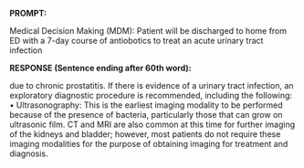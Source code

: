 **PROMPT:**

Medical Decision Making (MDM): Patient will be discharged to home from ED with a 7-day course of antiobotics to treat an acute urinary tract infection

**RESPONSE (Sentence ending after 60th word):**

due to chronic prostatitis. If there is evidence of a urinary tract infection, an exploratory diagnostic procedure is recommended, including the following:  • Ultrasonography: This is the earliest imaging modality to be performed because of the presence of bacteria, particularly those that can grow on ultrasonic film. CT and MRI are also common at this time for further imaging of the kidneys and bladder; however, most patients do not require these imaging modalities for the purpose of obtaining imaging for treatment and diagnosis. 